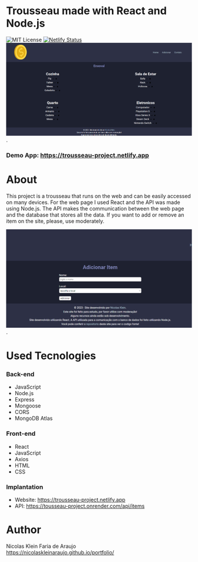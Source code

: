 # Trousseau made with React and Node.js
 ![MIT License](https://img.shields.io/badge/license-MIT-blue) [![Netlify Status](https://api.netlify.com/api/v1/badges/61e3f784-e2d8-4c45-bf45-7cf521bdbf2e/deploy-status)](https://app.netlify.com/sites/trousseau-project/deploys)<br>
 <img src="./frontend/src/assets/home-page.png" alt="Print Home Page" width="700">.
 ### Demo App: https://trousseau-project.netlify.app
# About
 This project is a trousseau that runs on the web and can be easily accessed on many devices.
 For the web page I used React and the API was made using Node.js.
 The API makes the communication between the web page and the database that stores all the data.
 If you want to add or remove an item on the site, please, use moderately.
 
 <img src="./frontend/src/assets/create-item-page.png" alt="Print Home Page" width="700">.
# Used Tecnologies
 ### Back-end
 - JavaScript
 - Node.js
 - Express
 - Mongoose
 - CORS
 - MongoDB Atlas

 ### Front-end
 - React
 - JavaScript
 - Axios
 - HTML
 - CSS

 ### Implantation
 - Website: https://trousseau-project.netlify.app
 - API: https://tousseau-project.onrender.com/api/items

# Author
 Nicolas Klein Faria de Araujo <br>
 https://nicolaskleinaraujo.github.io/portfolio/
